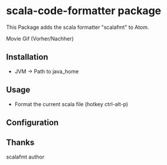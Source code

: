 # scala-code-formatter package

This Package adds the scala formatter "scalafmt" to Atom.

Movie Gif (Vorher/Nachher)

## Installation

* JVM -> Path to java_home

## Usage

* Format the current scala file (hotkey ctrl-alt-p)

## Configuration

## Thanks

scalafmt author
